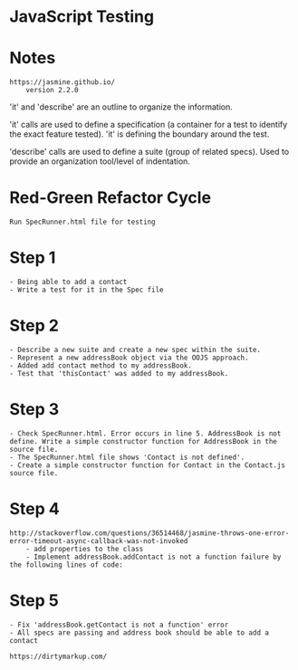 # JavaScript Testing


# Notes
<!-- Practice testing my javascript applications using Jasmine. -->
	https://jasmine.github.io/
		version 2.2.0

'it' and 'describe' are an outline to organize the information.

'it' calls are used to define a specification (a container for a test to identify the exact feature tested). 'it' is defining the boundary around the test.  

'describe' calls are used to define a 
suite (group of related specs). Used to provide an organization tool/level of indentation. 


# Red-Green Refactor Cycle 
<!-- Put into use by writing AddressBookSpec.js application -->
	Run SpecRunner.html file for testing

# Step 1
	- Being able to add a contact
	- Write a test for it in the Spec file

# Step 2 
	- Describe a new suite and create a new spec within the suite. 
	- Represent a new addressBook object via the OOJS approach.
	- Added add contact method to my addressBook.
	- Test that 'thisContact' was added to my addressBook.

# Step 3
	- Check SpecRunner.html. Error occurs in line 5. AddressBook is not define. Write a simple constructor function for AddressBook in the source file. 
	- The SpecRunner.html file shows 'Contact is not defined'. 
	- Create a simple constructor function for Contact in the Contact.js source file. 

# Step 4
<!-- helpful solution from stackoverflow -->
	http://stackoverflow.com/questions/36514468/jasmine-throws-one-error-error-timeout-async-callback-was-not-invoked
		- add properties to the class
		- Implement addressBook.addContact is not a function failure by the following lines of code:
<!-- write a new function called addContact that accepts a contact as a parameter and pushes this contact into the contacts array
 -->
# Step 5
	- Fix 'addressBook.getContact is not a function' error
	- All specs are passing and address book should be able to add a contact



<!-- p.s. make sure to do code cleanup from the following link: -->
	https://dirtymarkup.com/ 